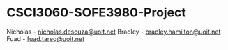 # CSCI3060-SOFE3980-Project
Nicholas - nicholas.desouza@uoit.net
Bradley - bradley.hamilton@uoit.net
Fuad - fuad.tareq@uoit.net
